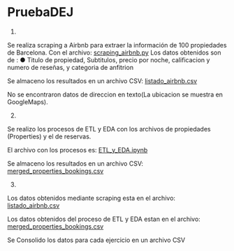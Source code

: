 # PruebaDEJ

1.

Se realiza scraping a Airbnb para extraer la información de 100 propiedades de Barcelona. Con el archivo: [scraping_airbnb.py](https://github.com/nestorcal/PruebaDEJ/blob/main/scraping_airbnb.py)
Los datos obtenidos son de :
● Titulo de propiedad, Subtitulos, precio por noche, calificacion y numero de reseñas, y categoria de anfitrion

Se almaceno los resultados en un archivo CSV: [listado_airbnb.csv](https://github.com/nestorcal/PruebaDEJ/blob/main/listado_airbnb.csv)

No se encontraron datos de direccion en texto(La ubicacion se muestra en GoogleMaps).

2.

Se realizo los procesos de ETL y EDA con los archivos de propiedades (Properties) y el de reservas.

El archivo con los procesos es: [ETL_y_EDA.ipynb](https://github.com/nestorcal/PruebaDEJ/blob/main/ETL_y_EDA.ipynb)

Se almaceno los resultados en un archivo CSV: [merged_properties_bookings.csv](https://github.com/nestorcal/PruebaDEJ/blob/main/merged_properties_bookings.csv)

3.

Los datos obtenidos mediante scraping esta en el archivo: [listado_airbnb.csv](https://github.com/nestorcal/PruebaDEJ/blob/main/listado_airbnb.csv)

Los datos obtenidos del proceso de ETL y EDA estan en el archivo: [merged_properties_bookings.csv](https://github.com/nestorcal/PruebaDEJ/blob/main/merged_properties_bookings.csv)

Se Consolido los datos para cada ejercicio en un archivo CSV

